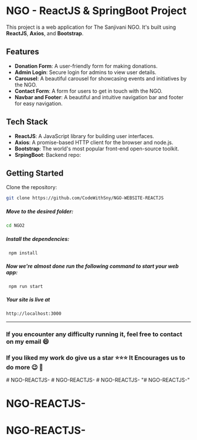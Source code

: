# NGO - ReactJS & SpringBoot Project

This project is a web application for The Sanjivani NGO. It's built using **ReactJS**, **Axios**, and **Bootstrap**.

## Features

- **Donation Form**: A user-friendly form for making donations.
- **Admin Login**: Secure login for admins to view user details.
- **Carousel**: A beautiful carousel for showcasing events and initiatives by the NGO.
- **Contact Form**: A form for users to get in touch with the NGO.
- **Navbar and Footer**: A beautiful and intuitive navigation bar and footer for easy navigation.

## Tech Stack

- **ReactJS**: A JavaScript library for building user interfaces.
- **Axios**: A promise-based HTTP client for the browser and node.js.
- **Bootstrap**: The world's most popular front-end open-source toolkit.
- **SrpingBoot**: Backend repo:

## Getting Started

Clone the repository:
```bash
git clone https://github.com/CodeWithSny/NGO-WEBSITE-REACTJS
```
##### Move to the desired folder:

```bash
cd NGO2
```

##### Install the dependencies:
```
 npm install
```
##### Now we're almost done run the following command to start your web app:
```
 npm run start
```

##### Your site is live at
```bash
http://localhost:3000
```
---

### If you encounter any difficulty running it, feel free to contact on my email :smile:

### If you liked my work do give us a star :star::star::star: It Encourages us to do more :wink: :dizzy:
#   N G O - R E A C T J S - 
 
 #   N G O - R E A C T J S - 
 
 #   N G O - R E A C T J S - 
 
 "# NGO-REACTJS-" 
# NGO-REACTJS-
# NGO-REACTJS-
